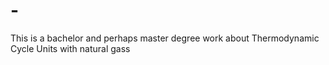 # -
This is a bachelor and perhaps master degree work about Thermodynamic Cycle Units with natural gass
